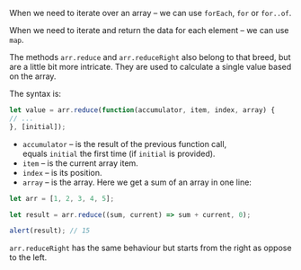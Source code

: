 When we need to iterate over an array – we can use `forEach`, `for` or `for..of`.

When we need to iterate and return the data for each element – we can use `map`.

The methods `arr.reduce` and `arr.reduceRight` also belong to that breed, but are a little bit more intricate. They are used to calculate a single value based on the array.

The syntax is:
```js
let value = arr.reduce(function(accumulator, item, index, array) {
// ...
}, [initial]);
```
- `accumulator` – is the result of the previous function call, equals `initial` the first time (if `initial` is provided).
- `item` – is the current array item.
- `index` – is its position.
- `array` – is the array.
Here we get a sum of an array in one line:
```javascript
let arr = [1, 2, 3, 4, 5];

let result = arr.reduce((sum, current) => sum + current, 0);

alert(result); // 15
```
`arr.reduceRight` has the same behaviour but starts from the right as oppose to the left.